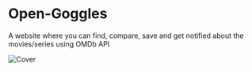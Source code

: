 # Open-Goggles
A website where you can find, compare, save and get notified about the movies/series using OMDb API

![Cover](https://github.com/keivanipchihagh/keivanipchihagh/blob/main/Repo%20Covers/Open-Goggles.jpg?raw=True)
